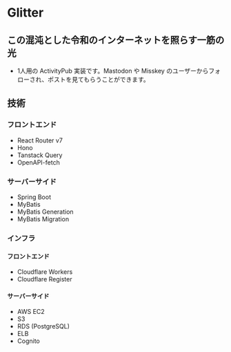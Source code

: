 # Glitter

## この混沌とした令和のインターネットを照らす一筋の光
- 1人用の ActivityPub 実装です。Mastodon や Misskey のユーザーからフォローされ、ポストを見てもらうことができます。

## 技術
### フロントエンド
- React Router v7
- Hono
- Tanstack Query
- OpenAPI-fetch

### サーバーサイド
- Spring Boot
- MyBatis
- MyBatis Generation
- MyBatis Migration

### インフラ
#### フロントエンド
- Cloudflare Workers
- Cloudflare Register

#### サーバーサイド
- AWS EC2
- S3
- RDS (PostgreSQL)
- ELB
- Cognito
